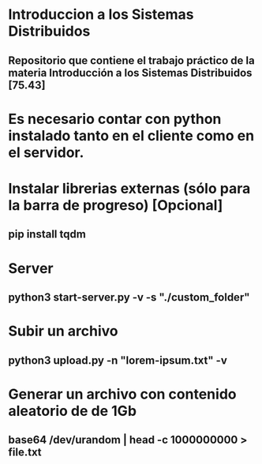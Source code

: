 # Introduccion a los Sistemas Distribuidos
## Repositorio que contiene el trabajo práctico de la materia Introducción a los Sistemas Distribuidos [75.43]

# Es necesario contar con python instalado tanto en el cliente como en el servidor.

# Instalar librerias externas (sólo para la barra de progreso) [Opcional]
## pip install tqdm

# Server
## python3 start-server.py -v -s "./custom_folder"

# Subir un archivo
## python3 upload.py -n "lorem-ipsum.txt" -v

# Generar un archivo con contenido aleatorio de de 1Gb 
## base64 /dev/urandom | head -c 1000000000 > file.txt


